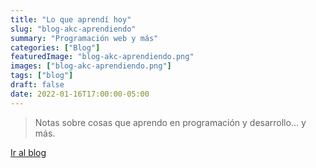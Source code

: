 ```yaml
---
title: "Lo que aprendí hoy"
slug: "blog-akc-aprendiendo"
summary: "Programación web y más"
categories: ["Blog"]
featuredImage: "blog-akc-aprendiendo.png"
images: ["blog-akc-aprendiendo.png"]
tags: ["blog"]
draft: false
date: 2022-01-16T17:00:00-05:00
---
```


> Notas sobre cosas que aprendo en programación y desarrollo... y más.

[Ir al blog](https://akcaprendiendo.blogspot.com/)